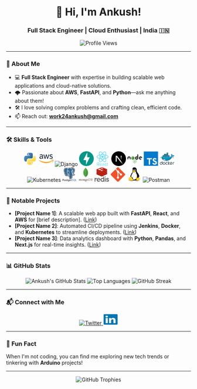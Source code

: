 <div align="center">
  <h1>👋 Hi, I'm Ankush!</h1>
  <h3>Full Stack Engineer | Cloud Enthusiast | India 🇮🇳</h3>
  <img src="https://komarev.com/ghpvc/?username=ankushthevar&label=Profile%20Views&color=0e75b6&style=flat" alt="Profile Views" />
</div>

---

### 🚀 About Me
- 💻 **Full Stack Engineer** with expertise in building scalable web applications and cloud-native solutions.
- 🌩️ Passionate about **AWS**, **FastAPI**, and **Python**—ask me anything about them!
- 🛠️ I love solving complex problems and crafting clean, efficient code.
- 📫 Reach out: **work24ankush@gmail.com**

---

### 🛠️ Skills & Tools
<div align="center">
  <img src="https://raw.githubusercontent.com/devicons/devicon/master/icons/python/python-original.svg" alt="Python" width="40" height="40" title="Python"/>
  <img src="https://raw.githubusercontent.com/devicons/devicon/master/icons/amazonwebservices/amazonwebservices-original-wordmark.svg" alt="AWS" width="40" height="40" title="AWS"/>
  <img src="https://cdn.worldvectorlogo.com/logos/django.svg" alt="Django" width="40" height="40" title="Django"/>
  <img src="https://raw.githubusercontent.com/devicons/devicon/master/icons/fastapi/fastapi-original.svg" alt="FastAPI" width="40" height="40" title="FastAPI"/>
  <img src="https://raw.githubusercontent.com/devicons/devicon/master/icons/react/react-original-wordmark.svg" alt="React" width="40" height="40" title="React"/>
  <img src="https://raw.githubusercontent.com/devicons/devicon/master/icons/nextjs/nextjs-original.svg" alt="Next.js" width="40" height="40" title="Next.js"/>
  <img src="https://raw.githubusercontent.com/devicons/devicon/master/icons/nodejs/nodejs-original-wordmark.svg" alt="Node.js" width="40" height="40" title="Node.js"/>
  <img src="https://raw.githubusercontent.com/devicons/devicon/master/icons/typescript/typescript-original.svg" alt="TypeScript" width="40" height="40" title="TypeScript"/>
  <img src="https://raw.githubusercontent.com/devicons/devicon/master/icons/docker/docker-original-wordmark.svg" alt="Docker" width="40" height="40" title="Docker"/>
  <img src="https://raw.githubusercontent.com/devicons/devicon/master/icons/kubernetes/kubernetes-icon.svg" alt="Kubernetes" width="40" height="40" title="Kubernetes"/>
  <img src="https://raw.githubusercontent.com/devicons/devicon/master/icons/postgresql/postgresql-original-wordmark.svg" alt="PostgreSQL" width="40" height="40" title="PostgreSQL"/>
  <img src="https://raw.githubusercontent.com/devicons/devicon/master/icons/mongodb/mongodb-original-wordmark.svg" alt="MongoDB" width="40" height="40" title="MongoDB"/>
  <img src="https://raw.githubusercontent.com/devicons/devicon/master/icons/redis/redis-original-wordmark.svg" alt="Redis" width="40" height="40" title="Redis"/>
  <img src="https://raw.githubusercontent.com/devicons/devicon/master/icons/git/git-original.svg" alt="Git" width="40" height="40" title="Git"/>
  <img src="https://raw.githubusercontent.com/devicons/devicon/master/icons/linux/linux-original.svg" alt="Linux" width="40" height="40" title="Linux"/>
  <img src="https://www.vectorlogo.zone/logos/getpostman/getpostman-icon.svg" alt="Postman" width="40" height="40" title="Postman"/>
</div>

---

### 🌟 Notable Projects
- **[Project Name 1]**: A scalable web app built with **FastAPI**, **React**, and **AWS** for [brief description]. ([Link](#))
- **[Project Name 2]**: Automated CI/CD pipeline using **Jenkins**, **Docker**, and **Kubernetes** to streamline deployments. ([Link](#))
- **[Project Name 3]**: Data analytics dashboard with **Python**, **Pandas**, and **Next.js** for real-time insights. ([Link](#))

---

### 📊 GitHub Stats
<div align="center">
  <img src="https://github-readme-stats.vercel.app/api?username=ankushthevar&show_icons=true&theme=radical&hide_border=true" alt="Ankush's GitHub Stats" />
  <img src="https://github-readme-stats.vercel.app/api/top-langs?username=ankushthevar&show_icons=true&theme=radical&hide_border=true&layout=compact" alt="Top Languages" />
  <img src="https://github-readme-streak-stats.herokuapp.com/?user=ankushthevar&theme=radical&hide_border=true" alt="GitHub Streak" />
</div>

---

### 📬 Connect with Me
<div align="center">
  <a href="https://twitter.com/ankusht" target="_blank">
    <img src="https://raw.githubusercontent.com/rahuldkjain/github-profile-readme-generator/master/src/images/icons/Social/twitter.svg" alt="Twitter" height="30" width="40" />
  </a>
  <a href="https://linkedin.com/in/ankushthevar" target="_blank">
    <img src="https://raw.githubusercontent.com/devicons/devicon/master/icons/linkedin/linkedin-original.svg" alt="LinkedIn" height="30" width="40" />
  </a>
</div>

---

### 🎉 Fun Fact
When I'm not coding, you can find me exploring new tech trends or tinkering with **Arduino** projects!

---

<div align="center">
  <img src="https://github-profile-trophy.vercel.app/?username=ankushthevar&theme=radical&no-frame=true" alt="GitHub Trophies" />
</div>
